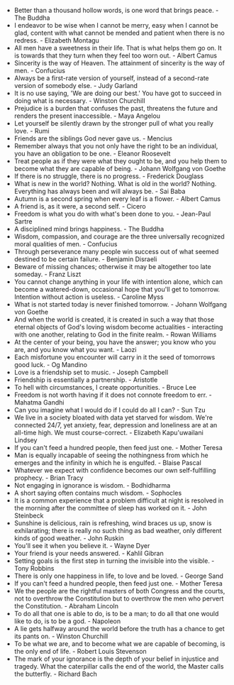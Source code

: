* Better than a thousand hollow words, is one word that brings peace. - The Buddha
* I endeavor to be wise when I cannot be merry, easy when I cannot be glad, content with what cannot be mended and patient when there is no redress. - Elizabeth Montagu
* All men have a sweetness in their life. That is what helps them go on. It is towards that they turn when they feel too worn out. - Albert Camus
* Sincerity is the way of Heaven. The attainment of sincerity is the way of men. - Confucius
* Always be a first-rate version of yourself, instead of a second-rate version of somebody else. - Judy Garland
* It is no use saying, 'We are doing our best.' You have got to succeed in doing what is necessary. - Winston Churchill
* Prejudice is a burden that confuses the past, threatens the future and renders the present inaccessible. - Maya Angelou
* Let yourself be silently drawn by the stronger pull of what you really love. - Rumi
* Friends are the siblings God never gave us. - Mencius
* Remember always that you not only have the right to be an individual, you have an obligation to be one. - Eleanor Roosevelt
* Treat people as if they were what they ought to be, and you help them to become what they are capable of being. - Johann Wolfgang von Goethe
* If there is no struggle, there is no progress. - Frederick Douglass
* What is new in the world? Nothing. What is old in the world? Nothing. Everything has always been and will always be. - Sai Baba
* Autumn is a second spring when every leaf is a flower. - Albert Camus
* A friend is, as it were, a second self. - Cicero
* Freedom is what you do with what's been done to you. - Jean-Paul Sartre
* A disciplined mind brings happiness. - The Buddha
* Wisdom, compassion, and courage are the three universally recognized moral qualities of men. - Confucius
* Through perseverance many people win success out of what seemed destined to be certain failure. - Benjamin Disraeli
* Beware of missing chances; otherwise it may be altogether too late someday. - Franz Liszt
* You cannot change anything in your life with intention alone, which can become a watered-down, occasional hope that you'll get to tomorrow. Intention without action is useless. - Caroline Myss
* What is not started today is never finished tomorrow. - Johann Wolfgang von Goethe
* And when the world is created, it is created in such a way that those eternal objects of God's loving wisdom become actualities - interacting with one another, relating to God in the finite realm. - Rowan Williams
* At the center of your being, you have the answer; you know who you are, and you know what you want. - Laozi
* Each misfortune you encounter will carry in it the seed of tomorrows good luck. - Og Mandino
* Love is a friendship set to music. - Joseph Campbell
* Friendship is essentially a partnership. - Aristotle
* To hell with circumstances, I create opportunities. - Bruce Lee
* Freedom is not worth having if it does not connote freedom to err. - Mahatma Gandhi
* Can you imagine what I would do if I could do all I can? - Sun Tzu
* We live in a society bloated with data yet starved for wisdom. We're connected 24/7, yet anxiety, fear, depression and loneliness are at an all-time high. We must course-correct. - Elizabeth Kapu'uwailani Lindsey
* If you can't feed a hundred people, then feed just one. - Mother Teresa
* Man is equally incapable of seeing the nothingness from which he emerges and the infinity in which he is engulfed. - Blaise Pascal
* Whatever we expect with confidence becomes our own self-fulfilling prophecy. - Brian Tracy
* Not engaging in ignorance is wisdom. - Bodhidharma
* A short saying often contains much wisdom. - Sophocles
* It is a common experience that a problem difficult at night is resolved in the morning after the committee of sleep has worked on it. - John Steinbeck
* Sunshine is delicious, rain is refreshing, wind braces us up, snow is exhilarating; there is really no such thing as bad weather, only different kinds of good weather. - John Ruskin
* You'll see it when you believe it. - Wayne Dyer
* Your friend is your needs answered. - Kahlil Gibran
* Setting goals is the first step in turning the invisible into the visible. - Tony Robbins
* There is only one happiness in life, to love and be loved. - George Sand
* If you can't feed a hundred people, then feed just one. - Mother Teresa
* We the people are the rightful masters of both Congress and the courts, not to overthrow the Constitution but to overthrow the men who pervert the Constitution. - Abraham Lincoln
* To do all that one is able to do, is to be a man; to do all that one would like to do, is to be a god. - Napoleon
* A lie gets halfway around the world before the truth has a chance to get its pants on. - Winston Churchill
* To be what we are, and to become what we are capable of becoming, is the only end of life. - Robert Louis Stevenson
* The mark of your ignorance is the depth of your belief in injustice and tragedy. What the caterpillar calls the end of the world, the Master calls the butterfly. - Richard Bach
